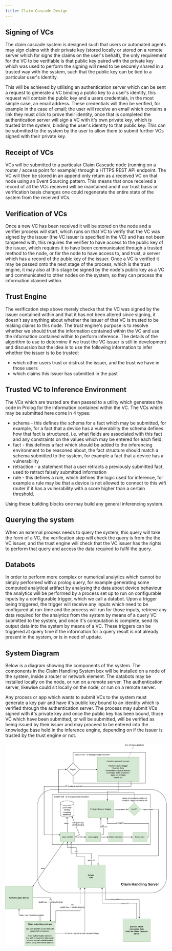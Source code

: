 ```yaml
---
title: Claim Cascade Design
---
```


## Signing of VCs

The claim cascade system is designed such that users or automated agents may sign claims with their private key (stored locally or stored on a remote server which for signs the claims on the user's behalf), the only requirement for the VC to be verifiable is that public key paired with the private key which was used to perform the signing will need to be securely shared in a trusted way with the system, such that the public key can be tied to a particular user's identity. 

This will be achieved by utilising an authentication server which can be sent a request to generate a VC binding a public key to a user's identity, this request will contain the public key and a users credentials, in the most simple case, an email address. These credentials will then be verified, for example in the case of email; the user will receive an email which contains a link they must click to prove their identity, once that is completed the authentication server will sign a VC with it's own private key, which is trusted bt the system, binding the user's identity to that public key. This can be submitted to the system by the user to allow them to submit further VCs signed with their private key.

## Receipt of VCs

VCs will be submitted to a particular Claim Cascade node (running on a router / access point for example) through a HTTPS REST API endpoint. The VC will then be stored in an append only return as a received VC on that node using an Event Sourcing pattern. This means that once received a record of all the VCs received will be maintained and if our trust basis or verification basis changes one could regenerate the entire state of the system from the received VCs.

## Verification of VCs

Once a new VC has been received it will be stored on the node and a verifier process will start, which runs on that VC to verify that the VC was signed by the issuer (the VC issuer is specified in the VC) and has not been tampered with, this requires the verifier to have access to the public key of the issuer, which requires it to have been communicated through a trusted method to the node, or for the node to have access to, and trust, a server which has a record of the pubic key of the issuer. Once a VC is verified it may be passed onto the next stage of the process, which is the trust engine, it may also at this stage be signed by the node's public key as a VC and communicated to other nodes on the system, so they can process the information claimed within. 

## Trust Engine

The verification step above merely checks that the VC was signed by the issuer contained within and that it has not been altered since signing, it doesn't say anything about whether the issuer of that VC is trusted to be making claims to this node. The trust engine's purpose is to resolve whether we should trust the information contained within the VC and use the information contained within to perform inference. The details of the algorithm to use to determine if we trust the VC issuer is still in development and discussion but the idea is to use the following information to infer whether the issuer is to be trusted:
- which other users trust or distrust the issuer, and the trust we have in those users
- which claims this issuer has submitted in the past

## Trusted VC to Inference Environment

The VCs which are trusted are then passed to a utility which generates the code in Prolog for the information contained within the VC. The VCs which may be submitted here come in 4 types:

- schema - this defines the schema for a fact which may be submitted, for example, for a fact that a device has a vulnerability the schema defines how that fact is structured, i.e. what fields are associated with this fact and any constraints on the values which may be entered for each field. 
- fact - this defines a fact which should be added to the inferencing environment to be reasoned about, the fact structure should match a schema submitted to the system, for example a fact that a device has a vulnerability
- retraction - a statement that a user retracts a previously submitted fact, used to retract falsely submitted information
- rule - this defines a rule, which defines the logic used for inference, for example a rule may be that a device is not allowed to connect to this wifi router if it has a vulnerability with a score higher than a certain threshold. 

Using these building blocks one may build any general inferencing system.

## Querying the system

When an external process needs to query the system, this query will take the form of a VC, the verification step will check the query is from the the VC issuer, and the trust engine will check that the VC issuer has the rights to perform that query and access the data required to fulfil the query.

## Databots

In order to perform more complex or numerical analytics which cannot be simply performed with a prolog query, for example generating some computed analytical artifact by analysing the data about device behaviour the analytics will be performed by a process set up to run on configurable inputs by a configurable trigger, which we call a databot. Upon a trigger being triggered, the trigger will receive any inputs which need to be configured at run-time and the process will run for those inputs, retrieve any data required for the analytics from the system by means of a query VC submitted to the system, and once it's computation is complete, send its output data into the system by means of a VC. These triggers can be triggered at query time if the information for a query result is not already present in the system, or is in need of update.

## System Diagram

Below is a diagram showing the components of the system. The components in the Claim Handling System box will be installed on a node of the system, inside a router or network element. The databots may be installed locally on the node, or run on a remote server. The authentication server, likewise could sit locally on the node, or run on a remote server. 

Any process or app which wants to submit VCs to the system must generate a key pair and have it's public key bound to an identity which is verified through the authentication server. The process may submit VCs signed with it's private key and once the public key has been bound, those VC which have been submitted, or will be submitted, will be verified as being issued by their issuer and may proceed to be entered into the knowledge base held in the inference engine, depending on if the issuer is trusted by the trust engine or not.

![image](./CAHN_Claim_Cascade_System_Design.png)
